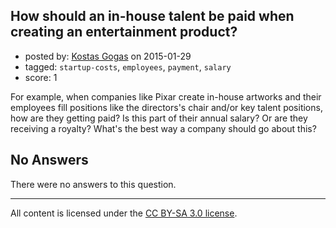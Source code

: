 ## How should an in-house talent be paid when creating an entertainment product?

- posted by: [Kostas Gogas](https://stackexchange.com/users/4773966/kostas-gogas) on 2015-01-29
- tagged: `startup-costs`, `employees`, `payment`, `salary`
- score: 1

For example, when companies like Pixar create in-house artworks and their employees fill positions like the directors's chair and/or key talent positions, how are they getting paid?
Is this part of their annual salary? Or are they receiving a royalty?
What's the best way a company should go about this?

## No Answers

There were no answers to this question.


---

All content is licensed under the [CC BY-SA 3.0 license](https://creativecommons.org/licenses/by-sa/3.0/).
